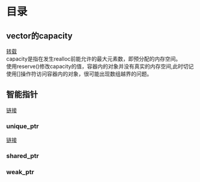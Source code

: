 # 目录

## vector的capacity
[转载](http://blog.csdn.net/u013575812/article/details/51171135)  
capacity是指在发生realloc前能允许的最大元素数，即预分配的内存空间。  
使用reserve()修改capacity的值，容器内的对象并没有真实的内存空间,此时切记使用[]操作符访问容器内的对象，很可能出现数组越界的问题。

## 智能指针
[链接](http://blog.csdn.net/zhuziyu1157817544/article/details/64927834)
### unique_ptr
[链接](http://blog.csdn.net/pi9nc/article/details/12227887)
### shared_ptr

### weak_ptr
